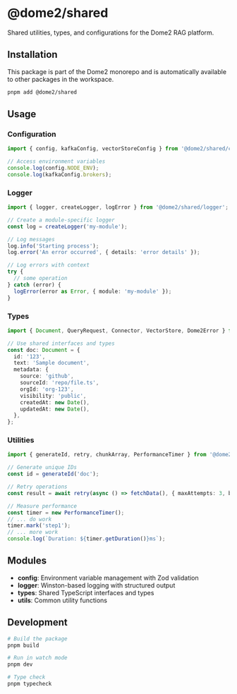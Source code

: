 # @dome2/shared

Shared utilities, types, and configurations for the Dome2 RAG platform.

## Installation

This package is part of the Dome2 monorepo and is automatically available to other packages in the
workspace.

```bash
pnpm add @dome2/shared
```

## Usage

### Configuration

```typescript
import { config, kafkaConfig, vectorStoreConfig } from '@dome2/shared/config';

// Access environment variables
console.log(config.NODE_ENV);
console.log(kafkaConfig.brokers);
```

### Logger

```typescript
import { logger, createLogger, logError } from '@dome2/shared/logger';

// Create a module-specific logger
const log = createLogger('my-module');

// Log messages
log.info('Starting process');
log.error('An error occurred', { details: 'error details' });

// Log errors with context
try {
  // some operation
} catch (error) {
  logError(error as Error, { module: 'my-module' });
}
```

### Types

```typescript
import { Document, QueryRequest, Connector, VectorStore, Dome2Error } from '@dome2/shared/types';

// Use shared interfaces and types
const doc: Document = {
  id: '123',
  text: 'Sample document',
  metadata: {
    source: 'github',
    sourceId: 'repo/file.ts',
    orgId: 'org-123',
    visibility: 'public',
    createdAt: new Date(),
    updatedAt: new Date(),
  },
};
```

### Utilities

```typescript
import { generateId, retry, chunkArray, PerformanceTimer } from '@dome2/shared/utils';

// Generate unique IDs
const id = generateId('doc');

// Retry operations
const result = await retry(async () => fetchData(), { maxAttempts: 3, backoff: 'exponential' });

// Measure performance
const timer = new PerformanceTimer();
// ... do work
timer.mark('step1');
// ... more work
console.log(`Duration: ${timer.getDuration()}ms`);
```

## Modules

- **config**: Environment variable management with Zod validation
- **logger**: Winston-based logging with structured output
- **types**: Shared TypeScript interfaces and types
- **utils**: Common utility functions

## Development

```bash
# Build the package
pnpm build

# Run in watch mode
pnpm dev

# Type check
pnpm typecheck


```
